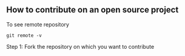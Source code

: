 ## How to contribute on an open source project

To see remote repository  
```github
git remote -v
```

Step 1: Fork the repository on which you want to contribute
